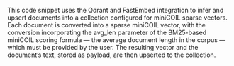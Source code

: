 This code snippet uses the Qdrant and FastEmbed integration to infer and upsert documents into a collection configured for miniCOIL sparse vectors. Each document is converted into a sparse miniCOIL vector, with the conversion incorporating the avg_len parameter of the BM25-based miniCOIL scoring formula — the average document length in the corpus — which must be provided by the user. The resulting vector and the document’s text, stored as payload, are then upserted to the collection.